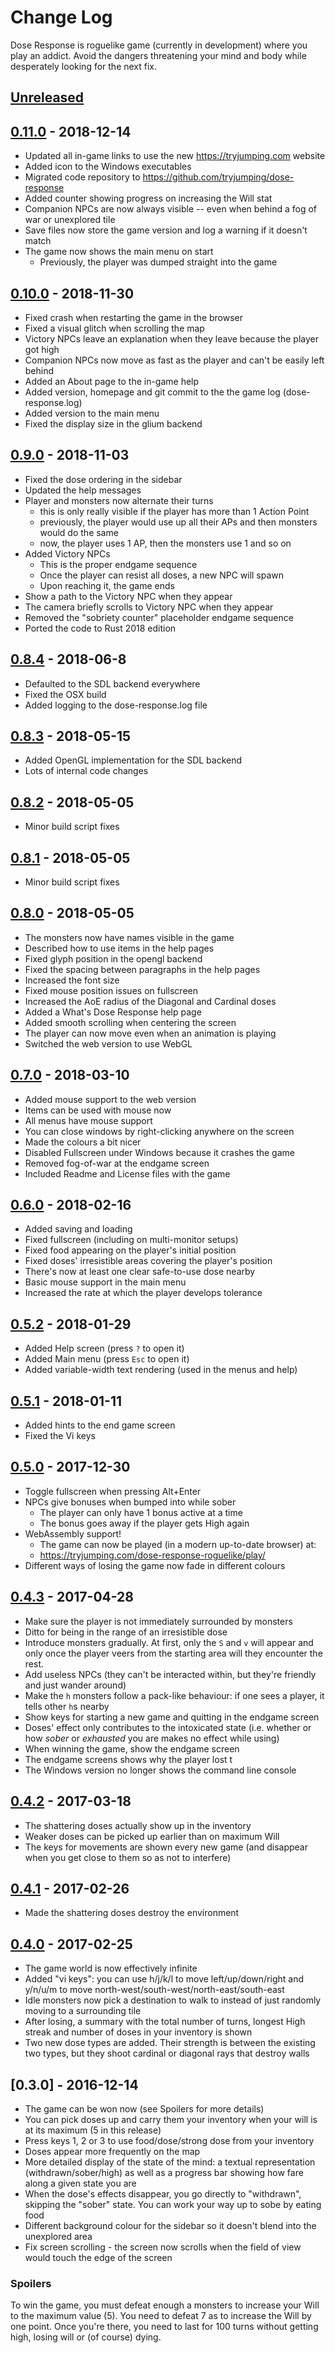 # Change Log

Dose Response is roguelike game (currently in development) where you
play an addict. Avoid the dangers threatening your mind and body while
desperately looking for the next fix.

## [Unreleased]

[Unreleased]: https://github.com/tryjumping/dose-response/compare/v0.11.0...HEAD

## [0.11.0] - 2018-12-14
- Updated all in-game links to use the new https://tryjumping.com website
- Added icon to the Windows executables
- Migrated code repository to https://github.com/tryjumping/dose-response
- Added counter showing progress on increasing the Will stat
- Companion NPCs are now always visible -- even when behind a fog of war or unexplored tile
- Save files now store the game version and log a warning if it doesn't match
- The game now shows the main menu on start
  - Previously, the player was dumped straight into the game

[0.11.0]: https://github.com/tryjumping/dose-response/compare/v0.10.0...v0.11.0


## [0.10.0] - 2018-11-30
- Fixed crash when restarting the game in the browser
- Fixed a visual glitch when scrolling the map
- Victory NPCs leave an explanation when they leave because the player got high
- Companion NPCs now move as fast as the player and can't be easily left behind
- Added an About page to the in-game help
- Added version, homepage and git commit to the the game log (dose-response.log)
- Added version to the main menu
- Fixed the display size in the glium backend

[0.10.0]: https://github.com/tryjumping/dose-response/compare/v0.9.0...v0.10.0

## [0.9.0] - 2018-11-03
- Fixed the dose ordering in the sidebar
- Updated the help messages
- Player and monsters now alternate their turns
  - this is only really visible if the player has more than 1 Action Point
  - previously, the player would use up all their APs and then monsters would do the same
  - now, the player uses 1 AP, then the monsters use 1 and so on
- Added Victory NPCs
  - This is the proper endgame sequence
  - Once the player can resist all doses, a new NPC will spawn
  - Upon reaching it, the game ends
- Show a path to the Victory NPC when they appear
- The camera briefly scrolls to Victory NPC when they appear
- Removed the "sobriety counter" placeholder endgame sequence
- Ported the code to Rust 2018 edition

[0.9.0]: https://github.com/tryjumping/dose-response/compare/v0.8.4...v0.9.0


## [0.8.4] - 2018-06-8
- Defaulted to the SDL backend everywhere
- Fixed the OSX build
- Added logging to the dose-response.log file

[0.8.4]: https://github.com/tryjumping/dose-response/compare/v0.8.3...v0.8.4


## [0.8.3] - 2018-05-15
- Added OpenGL implementation for the SDL backend
- Lots of internal code changes

[0.8.3]: https://github.com/tryjumping/dose-response/compare/v0.8.2...v0.8.3


## [0.8.2] - 2018-05-05
- Minor build script fixes

[0.8.2]: https://github.com/tryjumping/dose-response/compare/v0.8.1...v0.8.2


## [0.8.1] - 2018-05-05
- Minor build script fixes

[0.8.1]: https://github.com/tryjumping/dose-response/compare/v0.8.0...v0.8.1


## [0.8.0] - 2018-05-05
- The monsters now have names visible in the game
- Described how to use items in the help pages
- Fixed glyph position in the opengl backend
- Fixed the spacing between paragraphs in the help pages
- Increased the font size
- Fixed mouse position issues on fullscreen
- Increased the AoE radius of the Diagonal and Cardinal doses
- Added a What's Dose Response help page
- Added smooth scrolling when centering the screen
- The player can now move even when an animation is playing
- Switched the web version to use WebGL

[0.8.0]: https://github.com/tryjumping/dose-response/compare/v0.7.0...v0.8.0


## [0.7.0] - 2018-03-10
- Added mouse support to the web version
- Items can be used with mouse now
- All menus have mouse support
- You can close windows by right-clicking anywhere on the screen
- Made the colours a bit nicer
- Disabled Fullscreen under Windows because it crashes the game
- Removed fog-of-war at the endgame screen
- Included Readme and License files with the game

[0.7.0]: https://github.com/tryjumping/dose-response/compare/v0.6.0...v0.7.0


## [0.6.0] - 2018-02-16
- Added saving and loading
- Fixed fullscreen (including on multi-monitor setups)
- Fixed food appearing on the player's initial position
- Fixed doses' irresistible areas covering the player's position
- There's now at least one clear safe-to-use dose nearby
- Basic mouse support in the main menu
- Increased the rate at which the player develops tolerance

[0.6.0]: https://github.com/tryjumping/dose-response/compare/v0.5.2...v0.6.0


## [0.5.2] - 2018-01-29
- Added Help screen (press `?` to open it)
- Added Main menu (press `Esc` to open it)
- Added variable-width text rendering (used in the menus and help)

[0.5.2]: https://github.com/tryjumping/dose-response/compare/v0.5.1...v0.5.2


## [0.5.1] - 2018-01-11
- Added hints to the end game screen
- Fixed the Vi keys

[0.5.1]: https://github.com/tryjumping/dose-response/compare/v0.5.0...v0.5.1


## [0.5.0] - 2017-12-30
- Toggle fullscreen when pressing Alt+Enter
- NPCs give bonuses when bumped into while sober
  - The player can only have 1 bonus active at a time
  - The bonus goes away if the player gets High again
- WebAssembly support!
  - The game can now be played (in a modern up-to-date browser) at:
  - https://tryjumping.com/dose-response-roguelike/play/
- Different ways of losing the game now fade in different colours

[0.5.0]: https://github.com/tryjumping/dose-response/compare/v0.4.3...v0.5.0


## [0.4.3] - 2017-04-28

- Make sure the player is not immediately surrounded by monsters
- Ditto for being in the range of an irresistible dose
- Introduce monsters gradually. At first, only the `S` and `v` will
  appear and only once the player veers from the starting area will
  they encounter the rest.
- Add useless NPCs (they can't be interacted within, but they're
  friendly and just wander around)
- Make the `h` monsters follow a pack-like behaviour: if one sees a
  player, it tells other `h`s nearby
- Show keys for starting a new game and quitting in the endgame screen
- Doses' effect only contributes to the intoxicated state (i.e.
  whether or how *sober* or *exhausted* you are makes no effect while
  using)
- When winning the game, show the endgame screen
- The endgame screens shows why the player lost t
- The Windows version no longer shows the command line console

[0.4.3]: https://github.com/tryjumping/dose-response/compare/v0.4.2...v0.4.3


## [0.4.2] - 2017-03-18

- The shattering doses actually show up in the inventory
- Weaker doses can be picked up earlier than on maximum Will
- The keys for movements are shown every new game (and disappear when you get
  close to them so as not to interfere)

[0.4.2]: https://github.com/tryjumping/dose-response/compare/v0.4.1...v0.4.2


## [0.4.1] - 2017-02-26

- Made the shattering doses destroy the environment

[0.4.1]: https://github.com/tryjumping/dose-response/compare/v0.4.0...v0.4.1


## [0.4.0] - 2017-02-25

- The game world is now effectively infinite
- Added "vi keys": you can use h/j/k/l to move left/up/down/right and
  y/n/u/m to move north-west/south-west/north-east/south-east
- Idle monsters now pick a destination to walk to instead of just
  randomly moving to a surrounding tile
- After losing, a summary with the total number of turns, longest High
  streak and number of doses in your inventory is shown
- Two new dose types are added. Their strength is between the existing
  two types, but they shoot cardinal or diagonal rays that destroy
  walls

[0.4.0]: https://github.com/tryjumping/dose-response/compare/v0.3.0...v0.4.0


## [0.3.0] - 2016-12-14

- The game can be won now (see Spoilers for more details)
- You can pick doses up and carry them your inventory when your will
  is at its maximum (5 in this release)
- Press keys 1, 2 or 3 to use food/dose/strong dose from your
  inventory
- Doses appear more frequently on the map
- More detailed display of the state of the mind: a textual
  representation (withdrawn/sober/high) as well as a progress bar
  showing how fare along a given state you are
- When the dose's effects disappear, you go directly to "withdrawn",
  skipping the "sober" state. You can work your way up to sobe by
  eating food
- Different background colour for the sidebar so it doesn't blend into
  the unexplored area
- Fix screen scrolling - the screen now scrolls when the field of view
  would touch the edge of the screen


### Spoilers

To win the game, you must defeat enough a monsters to increase your
Will to the maximum value (5). You need to defeat 7 as to increase the
Will by one point. Once you're there, you need to last for 100 turns
without getting high, losing will or (of course) dying.
